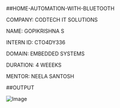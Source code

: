 
##HOME-AUTOMATION-WITH-BLUETOOTH

COMPANY: CODTECH IT SOLUTIONS

NAME: GOPIKRISHNA S

INTERN ID: CTO4DY336

DOMAIN: EMBEDDED SYSTEMS 

DURATION: 4 WEEEKS

MENTOR: NEELA SANTOSH


##OUTPUT

![Image](https://github.com/user-attachments/assets/c94dfcbe-6364-4efe-88e8-f83c99085eb1)
